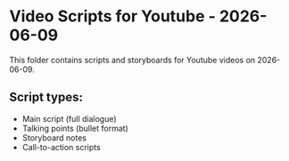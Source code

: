 # Video Scripts for Youtube - 2026-06-09

This folder contains scripts and storyboards for Youtube videos on 2026-06-09.

## Script types:
- Main script (full dialogue)
- Talking points (bullet format)
- Storyboard notes
- Call-to-action scripts
